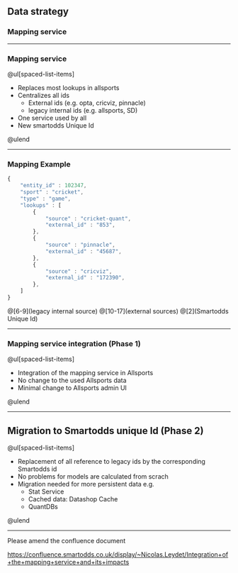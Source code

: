 ## Data strategy
### Mapping service

---

### Mapping service

@ul[spaced-list-items]

* Replaces most lookups in allsports
* Centralizes all ids
  * External ids (e.g. opta, cricviz, pinnacle)
  * legacy internal ids (e.g. allsports, SD)
* One service used by all
* New smartodds Unique Id

@ulend

---

### Mapping Example

```javascript
{
    "entity_id" : 102347,
    "sport" : "cricket",
    "type" : "game",
    "lookups" : [
        {
            "source" : "cricket-quant",
            "external_id" : "853",
        },
        {
            "source" : "pinnacle",
            "external_id" : "45687",
        },
        {
            "source" : "cricviz",
            "external_id" : "172390",
        },
    ]
}
```
@[6-9](legacy internal source)
@[10-17](external sources)
@[2](Smartodds Unique Id)

---

### Mapping service integration (Phase 1)

@ul[spaced-list-items]

* Integration of the mapping service in Allsports
* No change to the used Allsports data
* Minimal change to Allsports admin UI

@ulend

---

## Migration to Smartodds unique Id (Phase 2)

@ul[spaced-list-items]

* Replacement of all reference to legacy ids by the corresponding Smartodds id
* No problems for models are calculated from scrach
* Migration needed for more persistent data e.g.
  * Stat Service
  * Cached data: Datashop Cache
  * QuantDBs

@ulend

---

Please amend the confluence document

https://confluence.smartodds.co.uk/display/~Nicolas.Leydet/Integration+of+the+mapping+service+and+its+impacts
